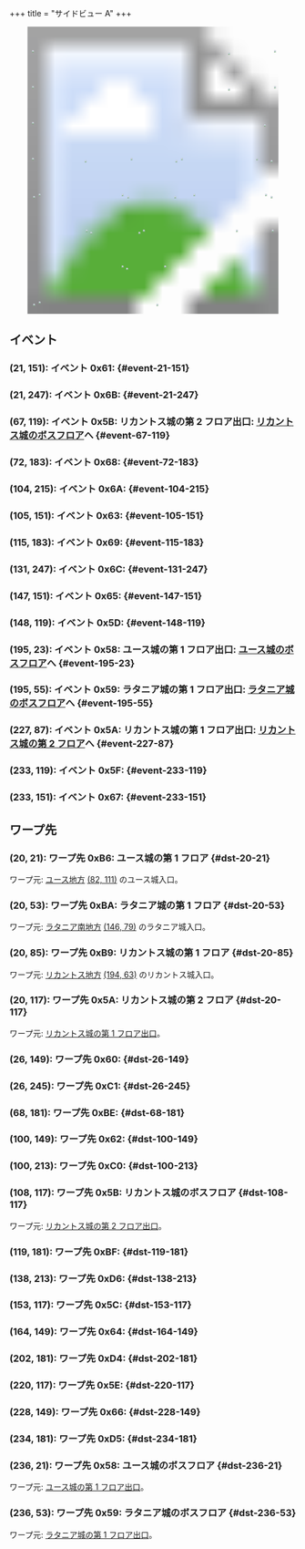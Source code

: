 +++
title = "サイドビュー A"
+++

<!-- SVG {{{ -->
<svg width="1536" height="1536" viewbox="0 0 2048 2048">
<defs>
<image id="svg-asset-bg" width="2048" height="2048" href="map-14.webp" />
<image id="svg-asset-event" width="16" height="16" href="icon-event.png" />
<image id="svg-asset-destination" width="16" height="16" href="icon-destination.png" />
</defs>
<use href="#svg-asset-bg" x="0" y="0"></use>
<a href="#event-21-151">
<use href="#svg-asset-event" x="168" y="1208"><title>(21, 151): イベント 0x61</title></use>
</a>
<a href="#event-21-247">
<use href="#svg-asset-event" x="168" y="1976"><title>(21, 247): イベント 0x6B</title></use>
</a>
<a href="#event-67-119">
<use href="#svg-asset-event" x="536" y="952"><title>(67, 119): イベント 0x5B: リカントス城の第 2 フロア出口: リカントス城のボスフロアへ</title></use>
</a>
<a href="#event-72-183">
<use href="#svg-asset-event" x="576" y="1464"><title>(72, 183): イベント 0x68</title></use>
</a>
<a href="#event-104-215">
<use href="#svg-asset-event" x="832" y="1720"><title>(104, 215): イベント 0x6A</title></use>
</a>
<a href="#event-105-151">
<use href="#svg-asset-event" x="840" y="1208"><title>(105, 151): イベント 0x63</title></use>
</a>
<a href="#event-115-183">
<use href="#svg-asset-event" x="920" y="1464"><title>(115, 183): イベント 0x69</title></use>
</a>
<a href="#event-131-247">
<use href="#svg-asset-event" x="1048" y="1976"><title>(131, 247): イベント 0x6C</title></use>
</a>
<a href="#event-147-151">
<use href="#svg-asset-event" x="1176" y="1208"><title>(147, 151): イベント 0x65</title></use>
</a>
<a href="#event-148-119">
<use href="#svg-asset-event" x="1184" y="952"><title>(148, 119): イベント 0x5D</title></use>
</a>
<a href="#event-195-23">
<use href="#svg-asset-event" x="1560" y="184"><title>(195, 23): イベント 0x58: ユース城の第 1 フロア出口: ユース城のボスフロアへ</title></use>
</a>
<a href="#event-195-55">
<use href="#svg-asset-event" x="1560" y="440"><title>(195, 55): イベント 0x59: ラタニア城の第 1 フロア出口: ラタニア城のボスフロアへ</title></use>
</a>
<a href="#event-227-87">
<use href="#svg-asset-event" x="1816" y="696"><title>(227, 87): イベント 0x5A: リカントス城の第 1 フロア出口: リカントス城の第 2 フロアへ</title></use>
</a>
<a href="#event-233-119">
<use href="#svg-asset-event" x="1864" y="952"><title>(233, 119): イベント 0x5F</title></use>
</a>
<a href="#event-233-151">
<use href="#svg-asset-event" x="1864" y="1208"><title>(233, 151): イベント 0x67</title></use>
</a>
<a href="#dst-236-21">
<use href="#svg-asset-destination" x="1888" y="168"><title>(236, 21): ワープ先 0x58: ユース城のボスフロア</title></use>
</a>
<a href="#dst-236-53">
<use href="#svg-asset-destination" x="1888" y="424"><title>(236, 53): ワープ先 0x59: ラタニア城のボスフロア</title></use>
</a>
<a href="#dst-20-117">
<use href="#svg-asset-destination" x="160" y="936"><title>(20, 117): ワープ先 0x5A: リカントス城の第 2 フロア</title></use>
</a>
<a href="#dst-108-117">
<use href="#svg-asset-destination" x="864" y="936"><title>(108, 117): ワープ先 0x5B: リカントス城のボスフロア</title></use>
</a>
<a href="#dst-153-117">
<use href="#svg-asset-destination" x="1224" y="936"><title>(153, 117): ワープ先 0x5C</title></use>
</a>
<a href="#dst-220-117">
<use href="#svg-asset-destination" x="1760" y="936"><title>(220, 117): ワープ先 0x5E</title></use>
</a>
<a href="#dst-26-149">
<use href="#svg-asset-destination" x="208" y="1192"><title>(26, 149): ワープ先 0x60</title></use>
</a>
<a href="#dst-100-149">
<use href="#svg-asset-destination" x="800" y="1192"><title>(100, 149): ワープ先 0x62</title></use>
</a>
<a href="#dst-164-149">
<use href="#svg-asset-destination" x="1312" y="1192"><title>(164, 149): ワープ先 0x64</title></use>
</a>
<a href="#dst-228-149">
<use href="#svg-asset-destination" x="1824" y="1192"><title>(228, 149): ワープ先 0x66</title></use>
</a>
<a href="#dst-20-21">
<use href="#svg-asset-destination" x="160" y="168"><title>(20, 21): ワープ先 0xB6: ユース城の第 1 フロア</title></use>
</a>
<a href="#dst-20-85">
<use href="#svg-asset-destination" x="160" y="680"><title>(20, 85): ワープ先 0xB9: リカントス城の第 1 フロア</title></use>
</a>
<a href="#dst-20-53">
<use href="#svg-asset-destination" x="160" y="424"><title>(20, 53): ワープ先 0xBA: ラタニア城の第 1 フロア</title></use>
</a>
<a href="#dst-68-181">
<use href="#svg-asset-destination" x="544" y="1448"><title>(68, 181): ワープ先 0xBE</title></use>
</a>
<a href="#dst-119-181">
<use href="#svg-asset-destination" x="952" y="1448"><title>(119, 181): ワープ先 0xBF</title></use>
</a>
<a href="#dst-100-213">
<use href="#svg-asset-destination" x="800" y="1704"><title>(100, 213): ワープ先 0xC0</title></use>
</a>
<a href="#dst-26-245">
<use href="#svg-asset-destination" x="208" y="1960"><title>(26, 245): ワープ先 0xC1</title></use>
</a>
<a href="#dst-202-181">
<use href="#svg-asset-destination" x="1616" y="1448"><title>(202, 181): ワープ先 0xD4</title></use>
</a>
<a href="#dst-234-181">
<use href="#svg-asset-destination" x="1872" y="1448"><title>(234, 181): ワープ先 0xD5</title></use>
</a>
<a href="#dst-138-213">
<use href="#svg-asset-destination" x="1104" y="1704"><title>(138, 213): ワープ先 0xD6</title></use>
</a>
</svg>
<!-- }}} -->


## イベント

### (21, 151): イベント 0x61:  {#event-21-151}

### (21, 247): イベント 0x6B:  {#event-21-247}

### (67, 119): イベント 0x5B: リカントス城の第 2 フロア出口: [リカントス城のボスフロア](#dst-108-117)へ {#event-67-119}

### (72, 183): イベント 0x68:  {#event-72-183}

### (104, 215): イベント 0x6A:  {#event-104-215}

### (105, 151): イベント 0x63:  {#event-105-151}

### (115, 183): イベント 0x69:  {#event-115-183}

### (131, 247): イベント 0x6C:  {#event-131-247}

### (147, 151): イベント 0x65:  {#event-147-151}

### (148, 119): イベント 0x5D:  {#event-148-119}

### (195, 23): イベント 0x58: ユース城の第 1 フロア出口: [ユース城のボスフロア](#dst-236-21)へ {#event-195-23}

### (195, 55): イベント 0x59: ラタニア城の第 1 フロア出口: [ラタニア城のボスフロア](#dst-236-53)へ {#event-195-55}

### (227, 87): イベント 0x5A: リカントス城の第 1 フロア出口: [リカントス城の第 2 フロア](#dst-20-117)へ {#event-227-87}

### (233, 119): イベント 0x5F:  {#event-233-119}

### (233, 151): イベント 0x67:  {#event-233-151}


## ワープ先

### (20, 21): ワープ先 0xB6: ユース城の第 1 フロア {#dst-20-21}

ワープ元: [ユース地方](@/map/map-00/_index.md) [(82, 111)](@/map/map-00/_index.md#event-82-111) のユース城入口。

### (20, 53): ワープ先 0xBA: ラタニア城の第 1 フロア {#dst-20-53}

ワープ元: [ラタニア南地方](@/map/map-08/_index.md) [(146, 79)](@/map/map-08/_index.md#event-146-79) のラタニア城入口。

### (20, 85): ワープ先 0xB9: リカントス城の第 1 フロア {#dst-20-85}

ワープ元: [リカントス地方](@/map/map-05/_index.md) [(194, 63)](@/map/map-05/_index.md#event-194-63) のリカントス城入口。

### (20, 117): ワープ先 0x5A: リカントス城の第 2 フロア {#dst-20-117}

ワープ元: [リカントス城の第 1 フロア出口](#event-227-87)。

### (26, 149): ワープ先 0x60:  {#dst-26-149}

### (26, 245): ワープ先 0xC1:  {#dst-26-245}

### (68, 181): ワープ先 0xBE:  {#dst-68-181}

### (100, 149): ワープ先 0x62:  {#dst-100-149}

### (100, 213): ワープ先 0xC0:  {#dst-100-213}

### (108, 117): ワープ先 0x5B: リカントス城のボスフロア {#dst-108-117}

ワープ元: [リカントス城の第 2 フロア出口](#event-67-119)。

### (119, 181): ワープ先 0xBF:  {#dst-119-181}

### (138, 213): ワープ先 0xD6:  {#dst-138-213}

### (153, 117): ワープ先 0x5C:  {#dst-153-117}

### (164, 149): ワープ先 0x64:  {#dst-164-149}

### (202, 181): ワープ先 0xD4:  {#dst-202-181}

### (220, 117): ワープ先 0x5E:  {#dst-220-117}

### (228, 149): ワープ先 0x66:  {#dst-228-149}

### (234, 181): ワープ先 0xD5:  {#dst-234-181}

### (236, 21): ワープ先 0x58: ユース城のボスフロア {#dst-236-21}

ワープ元: [ユース城の第 1 フロア出口](#event-195-23)。

### (236, 53): ワープ先 0x59: ラタニア城のボスフロア {#dst-236-53}

ワープ元: [ラタニア城の第 1 フロア出口](#event-195-55)。
